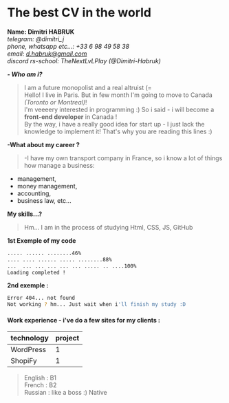 # The best CV in the world

**Name: Dimitri HABRUK**  
*telegram: @dimitri_j*  
*phone, whatsapp etc...: +33 6 98 49 58 38*  
*email: d.habruk@gmail.com*  
*discord rs-school: TheNextLvLPlay (@Dimitri-Habruk)*  

*__- Who am i?__* 
>I am a future monopolist and a real altruist (=  
> Hello! I live in Paris. But in few month I'm going to move to Canada *(Toronto or Montreal)*!  
I'm veeeery interested in programming :) So i said - i will become a **front-end developer** in Canada !   
By the way, i have a really good idea for start up - I just lack the knowledge to implement it! That's why you are reading this lines :)

__-What about my career ?__
>-I have my own transport company in France, so i know a lot of things how manage a business: 
- management, 
- money management,
- accounting, 
- business law, etc...


**My skills...?**  
>Hm... I am in the process of studying Html, CSS, JS, GitHub

**1st Exemple of my code**
```sh
..... ...... ........46%
.... .... ...... ..... ........88%
...  ... ... ... ... ... ..... .. ....100%
Loading completed !
```
**2nd exemple :**
```sh
Error 404... not found
Not working ? hm... Just wait when i'll finish my study :D
```
#### Work experience - i've do a few sites for my clients : 
| technology | project |  
| ------ | ------ |  
|WordPress|1|  
|ShopiFy|1|

>English : B1  
>French : B2  
>Russian : like a boss :) Native
